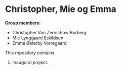 # Christopher, Mie og Emma

**Group members:**
- Christopher Von Zernichow Borberg
- Mie Lynggaard Eskildsen
- Emma Østerby Vorregaard

This repository contains  
1. Inaugural project.
